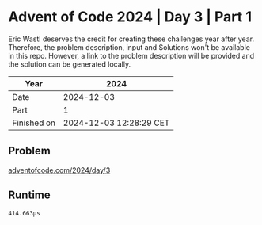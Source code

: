 # Advent of Code 2024 | Day 3 | Part 1

Eric Wastl deserves the credit for creating these challenges year after year. Therefore, the problem description, input and Solutions won't be available in this repo.
However, a link to the problem description will be provided and the solution can be generated locally.

| Year        | 2024                    |
|-------------|-------------------------|
| Date        | 2024-12-03              |
| Part        | 1                       |
| Finished on | 2024-12-03 12:28:29 CET |

## Problem

[adventofcode.com/2024/day/3](https://adventofcode.com/2024/day/3)

## Runtime

```
414.663µs
```

